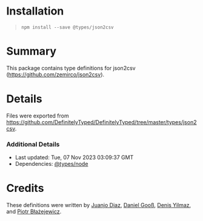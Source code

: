 # Installation
> `npm install --save @types/json2csv`

# Summary
This package contains type definitions for json2csv (https://github.com/zemirco/json2csv).

# Details
Files were exported from https://github.com/DefinitelyTyped/DefinitelyTyped/tree/master/types/json2csv.

### Additional Details
 * Last updated: Tue, 07 Nov 2023 03:09:37 GMT
 * Dependencies: [@types/node](https://npmjs.com/package/@types/node)

# Credits
These definitions were written by [Juanjo Diaz](https://github.com/juanjoDiaz), [Daniel Gooß](https://github.com/dangoo), [Denis Yilmaz](https://github.com/denisyilmaz), and [Piotr Błażejewicz](https://github.com/peterblazejewicz).
